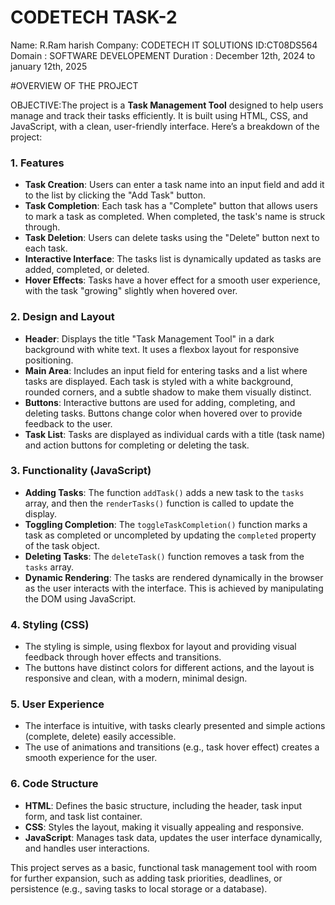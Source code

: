 # CODETECH TASK-2

Name: R.Ram harish
Company: CODETECH IT SOLUTIONS
ID:CT08DS564
Domain : SOFTWARE DEVELOPEMENT
Duration : December 12th, 2024 to january 12th, 2025

#OVERVIEW OF THE PROJECT

OBJECTIVE:The project is a **Task Management Tool** designed to help users manage and track their tasks efficiently. It is built using HTML, CSS, and JavaScript, with a clean, user-friendly interface. Here’s a breakdown of the project:

### 1. **Features**
   - **Task Creation**: Users can enter a task name into an input field and add it to the list by clicking the "Add Task" button.
   - **Task Completion**: Each task has a "Complete" button that allows users to mark a task as completed. When completed, the task's name is struck through.
   - **Task Deletion**: Users can delete tasks using the "Delete" button next to each task.
   - **Interactive Interface**: The tasks list is dynamically updated as tasks are added, completed, or deleted.
   - **Hover Effects**: Tasks have a hover effect for a smooth user experience, with the task "growing" slightly when hovered over.
   
### 2. **Design and Layout**
   - **Header**: Displays the title "Task Management Tool" in a dark background with white text. It uses a flexbox layout for responsive positioning.
   - **Main Area**: Includes an input field for entering tasks and a list where tasks are displayed. Each task is styled with a white background, rounded corners, and a subtle shadow to make them visually distinct.
   - **Buttons**: Interactive buttons are used for adding, completing, and deleting tasks. Buttons change color when hovered over to provide feedback to the user.
   - **Task List**: Tasks are displayed as individual cards with a title (task name) and action buttons for completing or deleting the task.

### 3. **Functionality (JavaScript)**
   - **Adding Tasks**: The function `addTask()` adds a new task to the `tasks` array, and then the `renderTasks()` function is called to update the display.
   - **Toggling Completion**: The `toggleTaskCompletion()` function marks a task as completed or uncompleted by updating the `completed` property of the task object.
   - **Deleting Tasks**: The `deleteTask()` function removes a task from the `tasks` array.
   - **Dynamic Rendering**: The tasks are rendered dynamically in the browser as the user interacts with the interface. This is achieved by manipulating the DOM using JavaScript.

### 4. **Styling (CSS)**
   - The styling is simple, using flexbox for layout and providing visual feedback through hover effects and transitions. 
   - The buttons have distinct colors for different actions, and the layout is responsive and clean, with a modern, minimal design.

### 5. **User Experience**
   - The interface is intuitive, with tasks clearly presented and simple actions (complete, delete) easily accessible.
   - The use of animations and transitions (e.g., task hover effect) creates a smooth experience for the user.

### 6. **Code Structure**
   - **HTML**: Defines the basic structure, including the header, task input form, and task list container.
   - **CSS**: Styles the layout, making it visually appealing and responsive.
   - **JavaScript**: Manages task data, updates the user interface dynamically, and handles user interactions.

This project serves as a basic, functional task management tool with room for further expansion, such as adding task priorities, deadlines, or persistence (e.g., saving tasks to local storage or a database).
